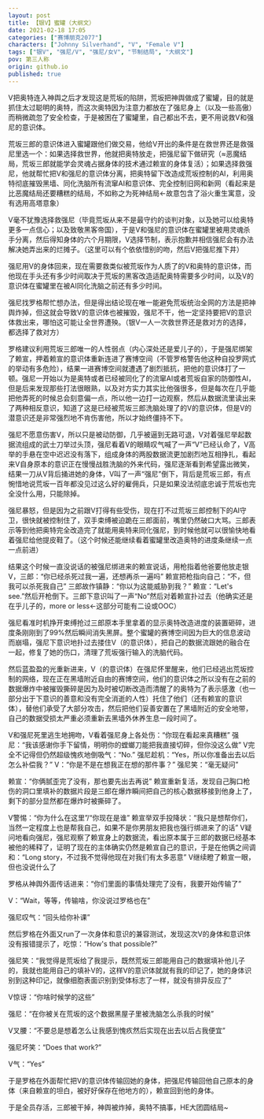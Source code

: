 ```yaml
---
layout: post
title: 【银V】蜜罐（大纲文）
date: 2021-02-18 17:05
categories: ["赛博朋克2077"]
characters: ["Johnny Silverhand", "V", "Female V"]
tags: ["银V", "强尼/V", "强尼/女V", "节制结局", "大纲文"]
pov: 第三人称
origin: github.io
published: true
---
```


V把奥特连入神舆之后才发现这是荒坂的陷阱，荒坂把神舆做成了蜜罐，目的就是抓住太过聪明的奥特，而这次奥特因为注意力都放在了强尼身上（以及一些高傲）而稍微疏忽了安全检查，于是被困在了蜜罐里，自己都出不去，更不用说救V和强尼的意识体。

荒坂三郎的意识体进入蜜罐跟他们做交易，他给V开出的条件是在救世界还是救强尼里选一个：如果选择救世界，他就把奥特放走，把强尼留下做研究（≈恶魔结局，荒坂三郎就能学会灵魂占据身体的技术通过赖宣的身体复活）；如果选择救强尼，他就帮忙把V和强尼的意识体分离，把奥特留下改造成荒坂控制的AI，利用奥特彻底摧毁黑墙、同化洗脑所有流窜AI和意识体、完全控制旧网和新网（看起来是比恶魔结局还要糟糕的结局，不如称之为死神结局←故意包含了浴火重生寓意，没有选用高塔意象）

V毫不犹豫选择救强尼（毕竟荒坂从来不是最守约的谈判对象，以及她可以给奥特更多一点信心；以及致敬黑客帝国），于是V和强尼的意识体在蜜罐里被用灵魂杀手分离，然后得知身体的六个月期限，V选择节制，表示抱歉并相信强尼会有办法解决她弄出来的烂摊子。（这里可以有个依依惜别的吻，然后V把强尼推下井）

强尼用V的身体回来，现在需要救类似被荒坂作为人质了的V和奥特的意识体，而他现在手头还有多少时间取决于荒坂的黑客改造适配奥特需要多少时间，以及V的意识体在蜜罐里在被AI同化洗脑之前还有多少时间。

强尼找罗格帮忙想办法，但是得出结论现在唯一能避免荒坂统治全网的方法是把神舆炸掉，但这就会导致V的意识体也被摧毁，强尼不干，他一定坚持要把V的意识体救出来，哪怕这可能让全世界遭殃。（银V一人一次救世界还是救对方的选择，都选择了救对方）

罗格建议利用荒坂三郎唯一的人性弱点（内心深处还是爱儿子的），于是强尼绑架了赖宣，押着赖宣的意识体重新连进了赛博空间（不管罗格警告他这种自投罗网式的举动有多危险），结果一进赛博空间就遭遇了剧烈抵抗，把他的意识体打了一顿。强尼一开始以为是奥特或者已经被同化了的流窜AI或者荒坂自家的防御性AI，但是后来发现那些打法很眼熟，以及对方实力其实比他强很多，但是每次在几乎能把他弄死的时候总会刻意偏一点，所以他一边打一边观察，然后从数据流里读出来了两种相反意识，知道了这是已经被荒坂三郎洗脑处理了的V的意识体，但是V的潜意识还是非常强烈地不肯伤害他，所以才始终僵持不下。

强尼不愿意伤害V，所以只是被动防御，几乎被逼到无路可退，V对着强尼举起数据流组成的武士刀举过头顶，强尼看着V的眼睛叹气喊了一声“V”已经认命了，V高举的手悬在空中迟迟没有落下，组成身体的两股数据流更加剧烈地互相挣扎，看起来V自身原本的意识正在慢慢战胜洗脑的外来代码，强尼逐渐看到希望露出微笑，结果一刀从V背后捅进她的身体，V叫了一声“强尼”倒下，背后是荒坂三郎，有点惋惜地说荒坂一百年都没见过这么好的雇佣兵，只是如果没法彻底忠诚于荒坂也完全没什么用，只能除掉。

强尼暴怒，但是因为之前跟V打得有些受伤，现在打不过荒坂三郎控制下的AI守卫，很快就被控制住了，双手束缚被迫跪在三郎面前，嘴里仍然破口大骂。三郎表示等到他把奥特完全改造完了就能用奥特来同化强尼，到时候他就可以很愉快地看着强尼给他提皮鞋了。（这个时候还能继续看着蜜罐里改造奥特的进度条继续一点一点前进）

结果这个时候一直没说话的被强尼绑进来的赖宣说话，用枪指着他爸要他放走银V，三郎：“你已经杀死过我一遍，还想再杀一遍吗” 赖宣把枪指向自己：“不，但我可以杀死我自己” 三郎故作镇静：“你以为这能威胁到我？” 赖宣：“Let's see.”然后开枪倒下。三郎下意识叫了一声“No”然后对着赖宣扑过去（他确实还是在乎儿子的，more or less←这部分可能有二设或OOC）

强尼看准时机挣开束缚抢过三郎原本手里拿着的显示奥特改造进度的装置砸碎，进度条刚刚到了99%然后瞬间消失黑屏。整个蜜罐的赛博空间因为巨大的信息波动而崩塌，强尼下意识地扑过去搂住V（的意识体），把自己的数据流跟她的融合在一起，修复了她的伤口，清理了荒坂强行输入的洗脑代码。

然后蓝盈盈的光重新进来，V（的意识体）在强尼怀里醒来，他们已经逃出荒坂控制的网络，现在正在黑墙附近自由的赛博空间，他们的意识体之所以没有在之前的数据爆炸中被摧毁撕碎是因为及时被切断改造而清醒了的奥特为了表示感激（也一部分出于下意识的善意和没有完全消逝的人性）托住了他们（还有赖宣的意识体），替他们承受了大部分攻击，然后把他们妥善安置在了黑墙附近的安全地带，自己的数据受损太严重必须重新去黑墙外休养生息一段时间了。

V和强尼死里逃生地拥吻，V看着强尼身上各处伤：“你现在看起来真糟糕” 强尼：“我该感谢你手下留情，明明你的螳螂刀能把我直接切碎，但你没这么做” V完全不记得但仍然超级愧疚地倒吸气：“No.” 强尼趁机：“Yes，所以你准备出去以后怎么补偿我？” V：“你是不是在想我正在想的那件事？” 强尼笑：“毫无疑问” 

赖宣：“你俩腻歪完了没有，那也要先出去再说” 赖宣重新复活，发现自己胸口枪伤的洞口里填补的数据片段是三郎在爆炸瞬间把自己的核心数据移接到他身上了，剩下的部分显然都在爆炸时被撕碎了。

V警惕：“你为什么在这里”/“你现在是谁” 赖宣举双手投降状：“我只是想帮你们，当然一定程度上也是帮我自己，如果不是你男朋友把我也强行绑进来了的话” V疑问地看向强尼，强尼观察了赖宣身上的数据流，看出原本属于三郎的数据已经基本被他的稀释了，证明了现在的主体确实仍然是赖宣自己的意识，于是在他俩之间调和：“Long story，不过我不觉得他现在对我们有太多恶意” V继续瞪了赖宣一眼，但也没说什么了

罗格从神舆外面传话进来：“你们里面的事情处理完了没有，我要开始传输了”

V：“Wait，等等，传输啥，你没说过罗格也在”

强尼叹气：“回头给你补课”

然后罗格在外面又run了一次身体和意识的兼容测试，发现这次V的身体和意识体没有报错提示了，吃惊：“How's that possible?”

强尼笑：“我觉得是荒坂给了我提示，既然荒坂三郎能用自己的数据填补他儿子的，我就也能用自己的填补V的，这样V的意识体就就有我的印记了，她的身体识别到这种印记，就像细胞表面识别到受体标志了一样，就没有排异反应了”

V惊讶：“你啥时候学的这些”

强尼：“在你被关在荒坂的这个数据黑屋子里被洗脑怎么杀我的时候”

V叉腰：“不要总是想着怎么让我感到愧疚然后实现在出去以后占我便宜”

强尼坏笑：“Does that work?”

V气：“Yes”

于是罗格在外面帮忙把V的意识体传输回她的身体，把强尼传输回他自己原本的身体（来自赖宣的坦白，被好好保存在他地方的），赖宣回到他的身体。

于是全员存活，三郎被干掉，神舆被炸掉，奥特不搞事，HE大团圆结局\~
